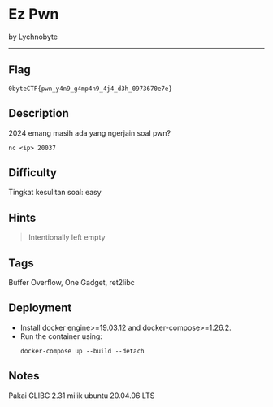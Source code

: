 # Ez Pwn

by Lychnobyte

---

## Flag

```
0byteCTF{pwn_y4n9_g4mp4n9_4j4_d3h_0973670e7e}
```

## Description
2024 emang masih ada yang ngerjain soal pwn?

`nc <ip> 20037`

## Difficulty
Tingkat kesulitan soal: easy

## Hints
> Intentionally left empty

## Tags
Buffer Overflow, One Gadget, ret2libc

## Deployment
- Install docker engine>=19.03.12 and docker-compose>=1.26.2.
- Run the container using:
    ```
    docker-compose up --build --detach
    ```

## Notes
Pakai GLIBC 2.31 milik ubuntu 20.04.06 LTS